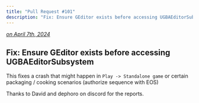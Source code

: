 ```yaml
---
title: "Pull Request #101"
description: "Fix: Ensure GEditor exists before accessing UGBAEditorSubsystem"
---
```


*[on April 7th, 2024](https://github.com/BlueprintAttributes/BlueprintAttributes/pull/101)*

## Fix: Ensure GEditor exists before accessing UGBAEditorSubsystem

This fixes a crash that might happen in `Play -> Standalone game` or certain packaging / cooking scenarios (authorize sequence with EOS)

Thanks to David and dephoro on discord for the reports.

